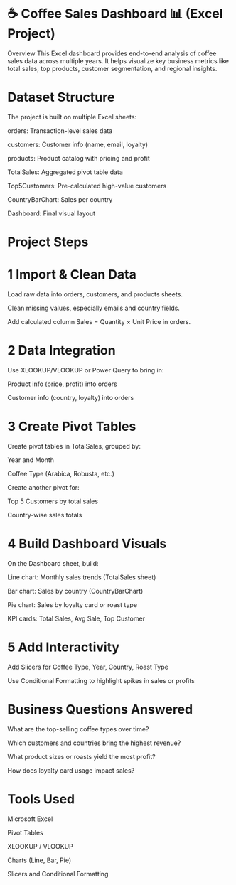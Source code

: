 # ☕ Coffee Sales Dashboard 📊 (Excel Project)
 Overview
This Excel dashboard provides end-to-end analysis of coffee sales data across multiple years. It helps visualize key business metrics like total sales, top products, customer segmentation, and regional insights.

# Dataset Structure
The project is built on multiple Excel sheets:

orders: Transaction-level sales data

customers: Customer info (name, email, loyalty)

products: Product catalog with pricing and profit

TotalSales: Aggregated pivot table data

Top5Customers: Pre-calculated high-value customers

CountryBarChart: Sales per country

Dashboard: Final visual layout

# Project Steps

#  1️ Import & Clean Data
Load raw data into orders, customers, and products sheets.

Clean missing values, especially emails and country fields.

Add calculated column Sales = Quantity × Unit Price in orders.

#  2️ Data Integration
Use XLOOKUP/VLOOKUP or Power Query to bring in:

Product info (price, profit) into orders

Customer info (country, loyalty) into orders

#  3️ Create Pivot Tables
Create pivot tables in TotalSales, grouped by:

Year and Month

Coffee Type (Arabica, Robusta, etc.)

Create another pivot for:

Top 5 Customers by total sales

Country-wise sales totals

#  4️ Build Dashboard Visuals
On the Dashboard sheet, build:

Line chart: Monthly sales trends (TotalSales sheet)

Bar chart: Sales by country (CountryBarChart)

Pie chart: Sales by loyalty card or roast type

KPI cards: Total Sales, Avg Sale, Top Customer

#  5️ Add Interactivity
Add Slicers for Coffee Type, Year, Country, Roast Type

Use Conditional Formatting to highlight spikes in sales or profits

# Business Questions Answered
What are the top-selling coffee types over time?

Which customers and countries bring the highest revenue?

What product sizes or roasts yield the most profit?

How does loyalty card usage impact sales?

# Tools Used
Microsoft Excel

Pivot Tables

XLOOKUP / VLOOKUP

Charts (Line, Bar, Pie)

Slicers and Conditional Formatting
